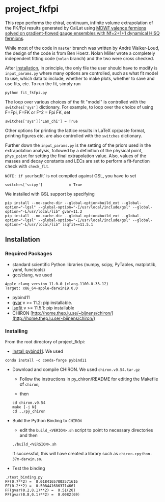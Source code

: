 # project_fkfpi

This repo performs the chiral, continuum, infinite volume extrapolation of the FK/Fpi results generated by CalLat using [MDWF valence fermions solved on gradient-flowed gauge ensembles with Nf=2+1+1 dynamical HISQ fermions](https://arxiv.org/abs/1701.07559).

While most of the code in `master` branch was written by André Walker-Loud, the design of the code is from Ben Hoerz.  Nolan Miller wrote a completely independent fitting code (`nolan` branch) and the two were cross checked.

After [Installation](#installing), in principle, the only file the user should have to modify is `input_params.py` where many options are controlled, such as what fit model to use, which data to include, whether to make plots, whether to save and use fits, etc.  To run the fit, simply run

```
python fit_fkfpi.py
```
The loop over various choices of the fit "model" is controlled with the `switches['sys']` dictionary.  For example, to loop over the choice of using F=Fpi, F=FK or F^2 = Fpi FK, set
```
switches['sys']['Lam_chi'] = True
```
Other options for printing the lattice results in LaTeX cp/paste format, printing figures etc. are also controlled with the `switches` dictionary.

Further down the `input_params.py` is the setting of the priors used in the extrapolation analysis, followed by a definition of the physical point, `phys_point` for setting the final extrapolation value.  Also, values of the masses and decay constants and LECs are set to perform a fit-function check with `check_fit`.






`
NOTE: if your `lsqfit` is not compiled against GSL, you have to set
```
switches['scipy']            = True
```
We installed with GSL support by specifying
```
pip install --no-cache-dir --global-option=build_ext --global-option="-lgsl" --global-option="-I/usr/local/include/gsl" --global-option="-L/usr/local/lib" gvar=11.2
pip install --no-cache-dir --global-option=build_ext --global-option="-lgsl" --global-option="-I/usr/local/include/gsl" --global-option="-L/usr/local/lib" lsqfit==11.5.1
```



## Installation

### Required Packages
- standard scientific Python libraries (numpy, scipy, PyTables, matplotlib, yaml, functools)
- gcc/clang, we used
```
Apple clang version 11.0.0 (clang-1100.0.33.12)
Target: x86_64-apple-darwin19.0.0
```
- pybind11
- [gvar](https://github.com/gplepage/gvar) v >= 11.2: pip installable.
- [lsqfit](https://github.com/gplepage/lsqfit) v >= 11.5.1: pip installable
- CHIRON [http://home.thep.lu.se/~bijnens/chiron/](http://home.thep.lu.se/~bijnens/chiron/)

### Installing
From the root directory of project_fkfpi:
- [Install pybind11](https://anaconda.org/conda-forge/pybind11).  We used

```conda install -c conda-forge pybind11```

- Download and compile CHIRON.  We used `chiron.v0.54.tar.gz`

  - Follow the instructions in py_chiron/README for editing the Makefile of `chiron`,

  - then
  ```
  cd chiron.v0.54
  make [-j N]
  cd ../py_chiron
  ```
- Build the Python Binding to `CHIRON`
  - edit the `build_<VERION>.sh` script to point to necessary directories and then
  ```
  ./build_<VERSION>.sh
  ```
  If successful, this will have created a library such as `chiron.cpython-37m-darwin.so`.

- Test the binding
```
./test_binding.py
FF(0.7**2) =  0.01841657802571616
FF(0.2**2) =  0.5084416863714661
FF(gvar(0.2,0.1)**2) =  0.51(20)
FF(gvar(0.8,0.1)**2) =  0.0082(69)
```
